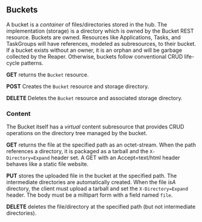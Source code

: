 ## Buckets ##
A bucket is a _container_ of files/directories stored in the hub.  The implementation (storage) is a 
directory which is owned by the Bucket REST resource.  Buckets are owned. Resources like Applications, 
Tasks, and TaskGroups will have references, modeled as subresources, to their bucket. If a bucket 
exists without an owner, it is an orphan and will be garbage collected by the Reaper. Otherwise, 
buckets follow conventional CRUD life-cycle patterns.

**GET** returns the `Bucket` resource.

**POST** Creates the `Bucket` resource and storage directory.

**DELETE** Deletes the `Bucket` resource and associated storage directory.


### Content ###
The Bucket itself has a _virtual_ content subresource that provides CRUD operations on the directory
tree managed by the bucket.

**GET** returns the file at the specified path as an octet-stream. When the path references a directory, it is 
packaged as a tarball and the `X-Directory=Expand` header set. A GET with an Accept=text/html header behaves like
a static file website.

**PUT** stores the uploaded file in the bucket at the specified path. The intermediate directories are automatically 
created. When the file _isA_ directory, the client must upload a tarball and set the `X-Directory=Expand` header.
The body must be a miltipart form with a field named `file`.

**DELETE** deletes the file/directory at the specified path (but not intermediate directories).
